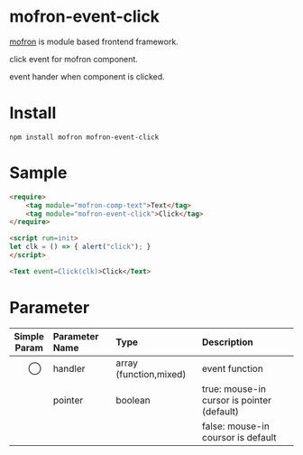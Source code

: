 # mofron-event-click
[mofron](https://mofron.github.io/mofron/) is module based frontend framework.

click event for mofron component.

event hander when component is clicked.

# Install

```
npm install mofron mofron-event-click
```

# Sample

```html
<require>
    <tag module="mofron-comp-text">Text</tag>
    <tag module="mofron-event-click">Click</tag>
</require>

<script run=init>
let clk = () => { alert("click"); }
</script>

<Text event=Click(clk)>Click</Text>
```

# Parameter

| Simple<br>Param | Parameter Name     | Type                   |    Description                             |
|:---------------:|:-------------------|:-----------------------|:-------------------------------------------|
| 　     ◯        | handler            | array (function,mixed) | event function                             |
|                 | pointer            | boolean                | true: mouse-in cursor is pointer (default) |
|                 |                    |                        | false: mouse-in coursor is default          |

